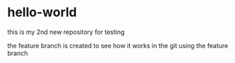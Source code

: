 # hello-world
this is my 2nd new repository for testing


the feature branch is created to see how it works in the git using the feature branch 
